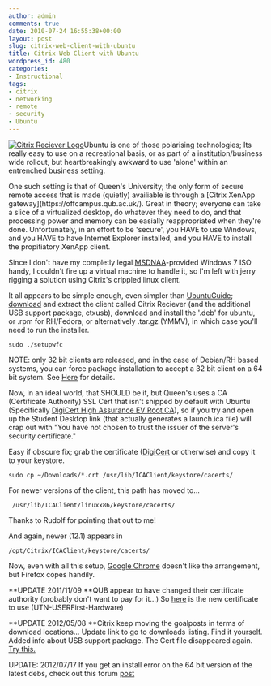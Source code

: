 ```yaml
---
author: admin
comments: true
date: 2010-07-24 16:55:38+00:00
layout: post
slug: citrix-web-client-with-ubuntu
title: Citrix Web Client with Ubuntu
wordpress_id: 480
categories:
- Instructional
tags:
- citrix
- networking
- remote
- security
- Ubuntu
---
```


[![Citrix Reciever Logo](http://www.andrewbolster.info/wp-content/uploads/2010/07/CRlogo.jpg)](http://www.andrewbolster.info/wp-content/uploads/2010/07/CRlogo.jpg)Ubuntu is one of those polarising technologies; Its really easy to use on a recreational basis, or as part of a institution/business wide rollout, but heartbreakingly awkward to use 'alone' within an entrenched business setting.

<!-- more -->One such setting is that of Queen's University; the only form of secure remote access that is made (quietly) availiable is through a [Citrix XenApp gateway](https://offcampus.qub.ac.uk/). Great in theory; everyone can take a slice of a virtualized desktop, do whatever they need to do, and that processing power and memory can be easially reappropriated when they're done. Unfortunately, in an effort to be 'secure', you HAVE to use Windows, and you HAVE to have Internet Explorer installed, and you HAVE to install the propitiatory XenApp client.

Since I don't have my completly legal [MSDNAA](http://msdn62.e-academy.com/elms/Storefront/Home.aspx?campus=quob_compsci)-provided Windows 7 ISO handy, I couldn't fire up a virtual machine to handle it, so I'm left with jerry rigging a solution using Citrix's crippled linux client.

It all appears to be simple enough, even simpler than [UbuntuGuide](http://ubuntuguide.org/wiki/Ubuntu:Feisty/CommercialApplications#How_to_Install_Citrix_ICAClient_10); [download](https://www.citrix.com/English/ss/downloads/index.asp) and extract the client called Citrix Reciever (and the additional USB support package, ctxusb), download and install the '.deb' for ubuntu, or .rpm for RH/Fedora, or alternatively .tar.gz (YMMV), in which case you'll need to run the installer.

`sudo ./setupwfc`

NOTE: only 32 bit clients are released, and in the case of Debian/RH based systems, you can force package installation to accept a 32 bit client on a 64 bit system. See [Here](http://www.andrewbolster.info/2011/09/force-32-bit-installs-on-64-bit-systems-debrpm/) for details.

Now, in an ideal world, that SHOULD be it, but Queen's uses a CA (Certificate Authority) SSL Cert that isn't shipped by default with Ubuntu (Specifically [DigiCert High Assurance EV Root CA](https://www.digicert.com/digicert-root-certificates.htm)), so if you try and open up the Student Desktop link (that actually generates a launch.ica file) will crap out with "You have not chosen to trust the issuer of the server's security certificate."

Easy if obscure fix; grab the certificate ([DigiCert](https://www.digicert.com/digicert-root-certificates.htm) or otherwise) and copy it to your keystore.

`sudo cp ~/Downloads/*.crt /usr/lib/ICAClient/keystore/cacerts/`

For newer versions of the client, this path has moved to...

` /usr/lib/ICAClient/linuxx86/keystore/cacerts/`


Thanks to Rudolf for pointing that out to me!







And again, newer (12.1) appears in


`/opt/Citrix/ICAClient/keystore/cacerts/`


Now, even with all this setup, [Google Chrome](http://www.google.com/chrome) doesn't like the arrangement, but Firefox copes handily.




**UPDATE 2011/11/09 **QUB appear to have changed their certificate authority (probably don't want to pay for it...) So [here](www.instantssl.com/ssl-certificate-support/cert_installation/UTN-USERFirst-Hardware.crt) is the new certificate to use (UTN-USERFirst-Hardware)

**UPDATE 2012/05/08 **Citrix keep moving the goalposts in terms of download locations... Update link to go to downloads listing. Find it yourself. Added info about USB support package. The Cert file disappeared again. [Try this.](http://bit.ly/IAcS63)

UPDATE: 2012/07/17 If you get an install error on the 64 bit version of the latest debs, check out this forum [post](http://forums.citrix.com/thread.jspa?threadID=306353&tstart=0)
